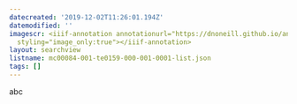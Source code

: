 ```yaml
---
datecreated: '2019-12-02T11:26:01.194Z'
datemodified: ''
imagescr: <iiif-annotation annotationurl="https://dnoneill.github.io/annotate/annotations/8501f244-14f6-11ea-ab0e-1256360c4379.json"
  styling="image_only:true"></iiif-annotation>
layout: searchview
listname: mc00084-001-te0159-000-001-0001-list.json
tags: []
---
```

abc